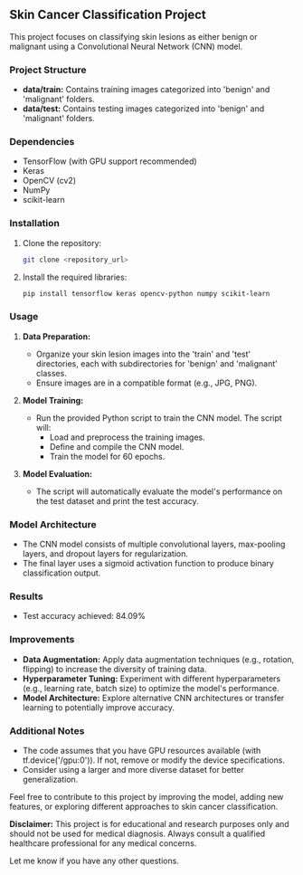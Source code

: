 ## Skin Cancer Classification Project

This project focuses on classifying skin lesions as either benign or malignant using a Convolutional Neural Network (CNN) model.

### Project Structure

* **data/train:** Contains training images categorized into 'benign' and 'malignant' folders.
* **data/test:** Contains testing images categorized into 'benign' and 'malignant' folders.

### Dependencies

* TensorFlow (with GPU support recommended)
* Keras
* OpenCV (cv2)
* NumPy
* scikit-learn

### Installation

1. Clone the repository:
   ```bash
   git clone <repository_url>
   ```
2. Install the required libraries:
   ```bash
   pip install tensorflow keras opencv-python numpy scikit-learn
   ```

### Usage

1. **Data Preparation:**
   * Organize your skin lesion images into the 'train' and 'test' directories, each with subdirectories for 'benign' and 'malignant' classes.
   * Ensure images are in a compatible format (e.g., JPG, PNG).

2. **Model Training:**
   * Run the provided Python script to train the CNN model. The script will:
      * Load and preprocess the training images.
      * Define and compile the CNN model.
      * Train the model for 60 epochs.

3. **Model Evaluation:**
   * The script will automatically evaluate the model's performance on the test dataset and print the test accuracy.

### Model Architecture

* The CNN model consists of multiple convolutional layers, max-pooling layers, and dropout layers for regularization.
* The final layer uses a sigmoid activation function to produce binary classification output.

### Results

* Test accuracy achieved: 84.09%

### Improvements

* **Data Augmentation:** Apply data augmentation techniques (e.g., rotation, flipping) to increase the diversity of training data.
* **Hyperparameter Tuning:** Experiment with different hyperparameters (e.g., learning rate, batch size) to optimize the model's performance.
* **Model Architecture:** Explore alternative CNN architectures or transfer learning to potentially improve accuracy.

### Additional Notes

* The code assumes that you have GPU resources available (with tf.device('/gpu:0')). If not, remove or modify the device specifications.
* Consider using a larger and more diverse dataset for better generalization.

Feel free to contribute to this project by improving the model, adding new features, or exploring different approaches to skin cancer classification.

**Disclaimer:** This project is for educational and research purposes only and should not be used for medical diagnosis. Always consult a qualified healthcare professional for any medical concerns.

Let me know if you have any other questions. 
